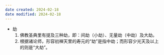 ```yaml
---
date created: 2024-02-18
date modified: 2024-02-18
---
```

- 劫
    1. 佛教圣典里有提及三种劫，即：间劫（小劫）、无量劫（中劫）及大劫。
    2. 根据诸论师，形容初禅天里的寿元的“劫”是指中劫；而形容少光天及以上的则是“大劫”。
